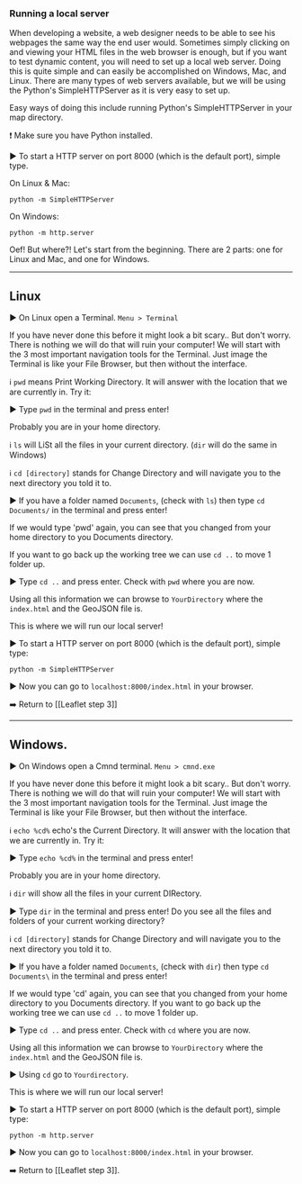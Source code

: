 ### Running a local server

When developing a website, a web designer needs to be able to see his webpages the same way the end user would. Sometimes simply clicking on and viewing your HTML files in the web browser is enough, but if you want to test dynamic content, you will need to set up a local web server. Doing this is quite simple and can easily be accomplished on Windows, Mac, and Linux. There are many types of web servers available, but we will be using the Python's SimpleHTTPServer as it is very easy to set up.

Easy ways of doing this include running Python's SimpleHTTPServer in your map directory. 

:exclamation: Make sure you have Python installed. 


:arrow_forward: To start a HTTP server on port 8000 (which is the default port), simple type.

On Linux & Mac:

```
python -m SimpleHTTPServer
```

On Windows:

```
python -m http.server
```

Oef! But where?! 
Let's start from the beginning. There are 2 parts: one for Linux and Mac, and one for Windows. 

----------------------------

## Linux

:arrow_forward: On Linux open a Terminal. `Menu > Terminal`

If you have never done this before it might look a bit scary.. But don't worry. There is nothing we will do that will ruin your computer! We will start with the 3 most important navigation tools for the Terminal. Just image the Terminal is like your File Browser, but then without the interface.

:information_source: `pwd` means Print Working Directory. It will answer with the location that we are currently in. Try it:

:arrow_forward: Type `pwd` in the terminal and press enter! 

Probably you are in your home directory.

:information_source: `ls` will LiSt all the files in your current directory. (`dir` will do the same in Windows)

:information_source: `cd [directory]` stands for Change Directory and will navigate you to the next directory you told it to. 

:arrow_forward: If you have a folder named `Documents`, (check with `ls`) then type `cd Documents/` in the terminal and press enter! 

If we would type 'pwd' again, you can see that you changed from your home directory to you Documents directory. 

If you want to go back up the working tree we can use `cd ..` to move 1 folder up.

:arrow_forward: Type `cd ..` and press enter. Check with `pwd` where you are now. 

Using all this information we can browse to `YourDirectory` where the `index.html` and the GeoJSON file is.

This is where we will run our local server! 

:arrow_forward: To start a HTTP server on port 8000 (which is the default port), simple type:

```
python -m SimpleHTTPServer
```

:arrow_forward: Now you can go to `localhost:8000/index.html` in your browser. 

:arrow_right: Return to [[Leaflet step 3]]


---------------------------------------------

## Windows.

:arrow_forward: On Windows open a Cmnd terminal. `Menu > cmnd.exe`

If you have never done this before it might look a bit scary.. But don't worry. There is nothing we will do that will ruin your computer! We will start with the 3 most important navigation tools for the Terminal. Just image the Terminal is like your File Browser, but then without the interface.

:information_source: `echo %cd%` echo's the Current Directory. It will answer with the location that we are currently in. Try it:

:arrow_forward: Type `echo %cd%` in the terminal and press enter! 

Probably you are in your home directory.
 
:information_source: `dir` will show all the files in your current DIRectory. 

:arrow_forward: Type `dir` in the terminal and press enter! Do you see all the files and folders of your current working directory?

:information_source: `cd [directory]` stands for Change Directory and will navigate you to the next directory you told it to. 

:arrow_forward: If you have a folder named `Documents`, (check with `dir`) then type `cd Documents\` in the terminal and press enter! 

If we would type 'cd' again, you can see that you changed from your home directory to you Documents directory. 
If you want to go back up the working tree we can use `cd ..` to move 1 folder up.

:arrow_forward: Type `cd ..` and press enter. Check with `cd` where you are now. 

Using all this information we can browse to `YourDirectory` where the `index.html` and the GeoJSON file is.

:arrow_forward: Using `cd` go to `Yourdirectory`. 

This is where we will run our local server! 

:arrow_forward: To start a HTTP server on port 8000 (which is the default port), simple type:

```
python -m http.server
```

:arrow_forward: Now you can go to `localhost:8000/index.html` in your browser. 

:arrow_right: Return to [[Leaflet step 3]].
